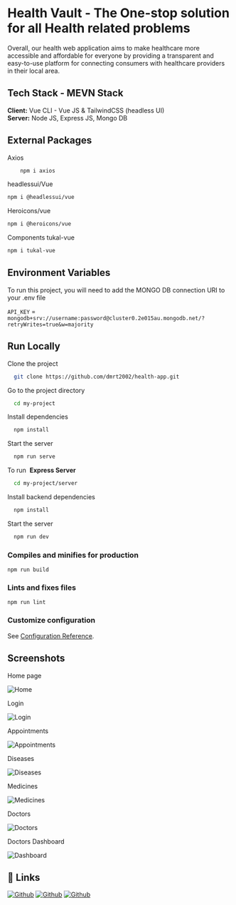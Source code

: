 
# Health Vault - The One-stop solution for all Health related problems

Overall, our health web application aims to make healthcare more accessible and affordable for everyone by providing a transparent and easy-to-use platform for connecting consumers with healthcare providers in their local area.


## Tech Stack - MEVN Stack

**Client:**   Vue CLI - Vue JS & TailwindCSS (headless UI)  
**Server:**   Node JS, Express JS, Mongo DB



## External Packages


Axios

```bash
    npm i axios
```

headlessui/Vue

```bash
npm i @headlessui/vue
```

Heroicons/vue

```bash
npm i @heroicons/vue
```

Components tukal-vue 
```bash
npm i tukal-vue
```


## Environment Variables

To run this project, you will need to add the MONGO DB connection   URI to your .env file

`API_KEY` = `mongodb+srv://username:password@cluster0.2e015au.mongodb.net/?retryWrites=true&w=majority`

## Run Locally

Clone the project

```bash
  git clone https://github.com/dmrt2002/health-app.git
```

Go to the project directory

```bash
  cd my-project
```

Install dependencies

```bash
  npm install
```

Start the server

```bash
  npm run serve
```

To run&nbsp;  **Express Server** 

```bash
  cd my-project/server
```

Install backend dependencies

```bash
  npm install
```

Start the server

```bash
  npm run dev
```

### Compiles and minifies for production
```
npm run build
```

### Lints and fixes files
```
npm run lint
```

### Customize configuration
See [Configuration Reference](https://cli.vuejs.org/config/).

## Screenshots

Home page

![Home](home.png)

Login

![Login](login.png)

Appointments

![Appointments](appointments.png)

Diseases

![Diseases](diseases.png)

Medicines

![Medicines](medicines.png)

Doctors

![Doctors](doctors.png)

Doctors Dashboard

![Dashboard](doctorsdashboard.png)



## 🔗 Links
[![Github](https://img.shields.io/badge/tushar-000?style=for-the-badge&logo=Github&logoColor=white)](https://github.com/dmrt2002)
[![Github](https://img.shields.io/badge/Subramanya-0A66C2?style=for-the-badge&logo=github&logoColor=white)](https://github.com/Subramanyarao11)
[![Github](https://img.shields.io/badge/Shodhan-1DA1F2?style=for-the-badge&logo=github&logoColor=white)](https://github.com/shodhanshetty14)

